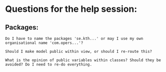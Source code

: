# Questions for the help session:

## Packages:

    Do I have to name the packages 'se.kth...' or may I use my own organisational name 'com.opers...'?

    Should I make model public within view, or should I re-route this?

    What is the opinion of public variables within classes? Should they be avoided? Do I need to re-do everything.